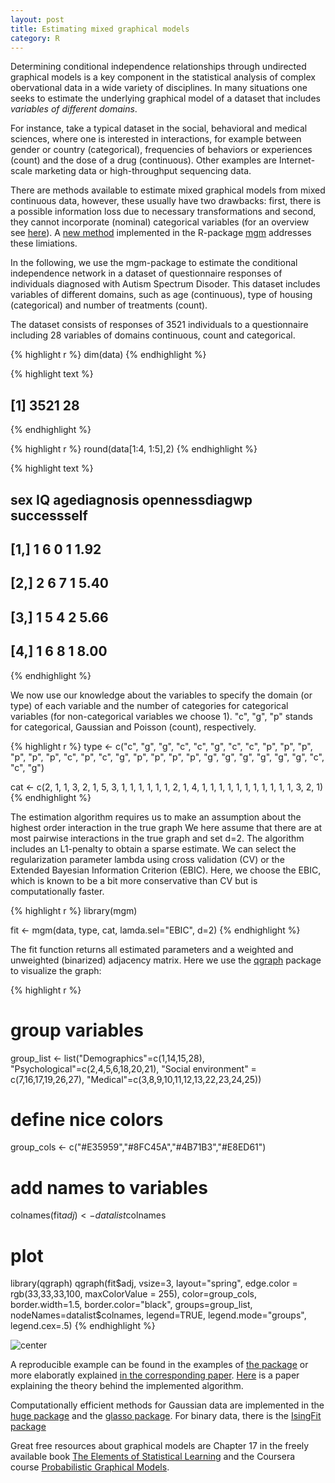```yaml
---
layout: post
title: Estimating mixed graphical models
category: R
---
```


Determining conditional independence relationships through undirected graphical models is a key component in the statistical analysis of complex obervational data in a wide variety of disciplines. In many situations one seeks to estimate the underlying graphical model of a dataset that includes *variables of different domains*.

For instance, take a typical dataset in the social, behavioral and medical sciences, where one is interested in interactions, for example between gender or country (categorical), frequencies of behaviors or experiences (count) and the dose of a drug (continuous). Other examples are Internet-scale marketing data or high-throughput sequencing data. 

There are methods available to estimate mixed graphical models from mixed continuous data, however, these usually have two drawbacks: first, there is a possible information loss due to necessary transformations and second, they cannot incorporate (nominal) categorical variables (for an overview see [here](http://arxiv.org/abs/1510.05677)). A [new method](http://arxiv.org/abs/1510.06871) implemented in the R-package [mgm](https://cran.r-project.org/web/packages/mgm/index.html) addresses these limiations. 


In the following, we use the mgm-package to estimate the conditional independence network in a dataset of questionnaire responses of individuals diagnosed with Autism Spectrum Disoder. This dataset includes  variables of different domains, such as age (continuous), type of housing (categorical) and number of treatments (count).




The dataset consists of responses of 3521 individuals to a questionnaire including 28 variables of domains continuous, count and categorical.


{% highlight r %}
dim(data)
{% endhighlight %}



{% highlight text %}
## [1] 3521   28
{% endhighlight %}



{% highlight r %}
round(data[1:4, 1:5],2)
{% endhighlight %}



{% highlight text %}
##      sex IQ agediagnosis opennessdiagwp successself
## [1,]   1  6            0              1        1.92
## [2,]   2  6            7              1        5.40
## [3,]   1  5            4              2        5.66
## [4,]   1  6            8              1        8.00
{% endhighlight %}

We now use our knowledge about the variables to specify the domain (or type) of each variable and the number of categories for categorical variables (for non-categorical variables we choose 1). "c", "g", "p" stands for categorical, Gaussian and Poisson (count), respectively.


{% highlight r %}
type <- c("c", "g", "g", "c", "c", "g", "c", "c", "p", "p", "p", 
          "p", "p", "p", "c", "p", "c", "g", "p", "p", "p", "p", 
          "g", "g", "g", "g", "g", "g", "c", "c", "g")

cat <- c(2, 1, 1, 3, 2, 1, 5, 3, 1, 1, 1, 1, 1, 1, 2, 1, 4, 1, 
          1, 1, 1, 1, 1, 1, 1, 1, 1, 1, 3, 2, 1)
{% endhighlight %}

The estimation algorithm requires us to make an assumption about the highest order interaction in the true graph We here assume that there are at most pairwise interactions in the true graph and set d=2. The algorithm includes an L1-penalty to obtain a sparse estimate. We can select the regularization parameter lambda using cross validation (CV) or the Extended Bayesian Information Criterion (EBIC). Here, we choose the EBIC, which is known to be a bit more conservative than CV but is computationally faster.


{% highlight r %}
library(mgm)

fit <- mgm(data, type, cat, lamda.sel="EBIC", d=2)
{% endhighlight %}




The fit function returns all estimated parameters and a weighted and unweighted (binarized) adjacency matrix. Here we use the [qgraph](http://www.jstatsoft.org/article/view/v048i04/v48i04.pdf) package to visualize the graph:


{% highlight r %}
# group variables
group_list <- list("Demographics"=c(1,14,15,28), 
                "Psychological"=c(2,4,5,6,18,20,21),
                "Social environment" = c(7,16,17,19,26,27),
                "Medical"=c(3,8,9,10,11,12,13,22,23,24,25))

# define nice colors
group_cols <- c("#E35959","#8FC45A","#4B71B3","#E8ED61")

# add names to variables
colnames(fit$adj) <- datalist$colnames

# plot
library(qgraph)
qgraph(fit$adj, 
       vsize=3, layout="spring", edge.color = rgb(33,33,33,100, maxColorValue = 255), 
       color=group_cols,
       border.width=1.5,
       border.color="black",
       groups=group_list,
       nodeNames=datalist$colnames,
       legend=TRUE, 
       legend.mode="groups",
       legend.cex=.5)
{% endhighlight %}

![center](http://jmbh.github.io/figs/2015-10-31-Estimation-of-mixed-graphical-models/unnamed-chunk-6-1.png) 


A reproducible example can be found in the examples of [the package](https://cran.r-project.org/web/packages/mgm/index.html) or more elaboratly explained [in the corresponding paper](http://arxiv.org/abs/1510.06871). [Here](http://arxiv.org/abs/1510.05677) is a paper explaining the theory behind the implemented algorithm.

Computationally efficient methods for Gaussian data are implemented in the [huge package](https://cran.r-project.org/web/packages/huge/index.html) and the [glasso package](https://cran.r-project.org/web/packages/glasso/index.html). For binary data, there is the [IsingFit package](https://cran.fhcrc.org/web/packages/IsingFit/index.html)

Great free resources about graphical models are Chapter 17 in the freely available book [The Elements of Statistical Learning](https://web.stanford.edu/~hastie/local.ftp/Springer/OLD/ESLII_print4.pdf) and the Coursera course [Probabilistic Graphical Models](https://www.coursera.org/course/pgm).

